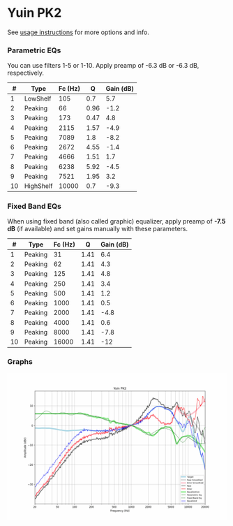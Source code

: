 # Yuin PK2
See [usage instructions](https://github.com/jaakkopasanen/AutoEq#usage) for more options and info.

### Parametric EQs
You can use filters 1-5 or 1-10. Apply preamp of -6.3 dB or -6.3 dB, respectively.

|   # | Type      |   Fc (Hz) |    Q |   Gain (dB) |
|-----|-----------|-----------|------|-------------|
|   1 | LowShelf  |       105 | 0.7  |         5.7 |
|   2 | Peaking   |        66 | 0.96 |        -1.2 |
|   3 | Peaking   |       173 | 0.47 |         4.8 |
|   4 | Peaking   |      2115 | 1.57 |        -4.9 |
|   5 | Peaking   |      7089 | 1.8  |        -8.2 |
|   6 | Peaking   |      2672 | 4.55 |        -1.4 |
|   7 | Peaking   |      4666 | 1.51 |         1.7 |
|   8 | Peaking   |      6238 | 5.92 |        -4.5 |
|   9 | Peaking   |      7521 | 1.95 |         3.2 |
|  10 | HighShelf |     10000 | 0.7  |        -9.3 |

### Fixed Band EQs
When using fixed band (also called graphic) equalizer, apply preamp of **-7.5 dB** (if available) and set gains manually with these parameters.

|   # | Type    |   Fc (Hz) |    Q |   Gain (dB) |
|-----|---------|-----------|------|-------------|
|   1 | Peaking |        31 | 1.41 |         6.4 |
|   2 | Peaking |        62 | 1.41 |         4.3 |
|   3 | Peaking |       125 | 1.41 |         4.8 |
|   4 | Peaking |       250 | 1.41 |         3.4 |
|   5 | Peaking |       500 | 1.41 |         1.2 |
|   6 | Peaking |      1000 | 1.41 |         0.5 |
|   7 | Peaking |      2000 | 1.41 |        -4.8 |
|   8 | Peaking |      4000 | 1.41 |         0.6 |
|   9 | Peaking |      8000 | 1.41 |        -7.8 |
|  10 | Peaking |     16000 | 1.41 |       -12   |

### Graphs
![](./Yuin%20PK2.png)
